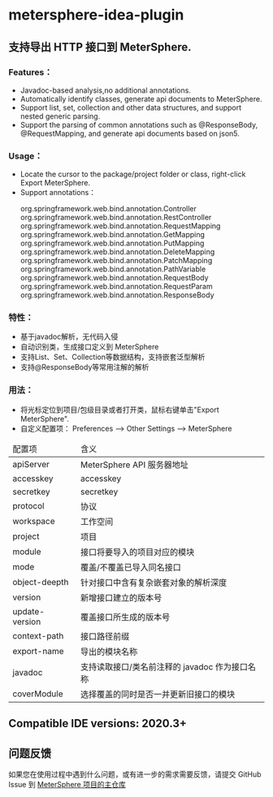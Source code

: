 # metersphere-idea-plugin

## 支持导出 HTTP 接口到 MeterSphere.

### Features：

- Javadoc-based analysis,no additional annotations.
- Automatically identify classes, generate api documents to MeterSphere.
- Support list, set, collection and other data structures, and support nested generic parsing.
- Support the parsing of common annotations such as @ResponseBody, @RequestMapping, and generate api documents based on
  json5.

### Usage：

- Locate the cursor to the package/project folder or class, right-click Export MeterSphere.
- Support annotations：
   <p>
   org.springframework.web.bind.annotation.Controller 
   org.springframework.web.bind.annotation.RestController 
   org.springframework.web.bind.annotation.RequestMapping 
   org.springframework.web.bind.annotation.GetMapping 
   org.springframework.web.bind.annotation.PutMapping 
   org.springframework.web.bind.annotation.DeleteMapping 
   org.springframework.web.bind.annotation.PatchMapping 
   org.springframework.web.bind.annotation.PathVariable 
   org.springframework.web.bind.annotation.RequestBody 
   org.springframework.web.bind.annotation.RequestParam 
   org.springframework.web.bind.annotation.ResponseBody
   </p>

### 特性：

- 基于javadoc解析，无代码入侵
- 自动识别类，生成接口定义到 MeterSphere
- 支持List、Set、Collection等数据结构，支持嵌套泛型解析
- 支持@ResponseBody等常用注解的解析

### 用法：

- 将光标定位到项目/包级目录或者打开类，鼠标右键单击"Export MeterSphere".
- 自定义配置项： Preferences —> Other Settings —> MeterSphere

<table tr=1>
<thead>
<td>
配置项
</td>
<td>
含义
</td>
</thead>
<tr>
<td>
apiServer
</td>
<td>
MeterSphere API 服务器地址
</td>
</tr>
<tr>
<td>
accesskey
</td>
<td>
accesskey
</td>
</tr>
<tr>
<td>
secretkey
</td>
<td>
secretkey
</td>
</tr>
<tr>
<td>
protocol
</td>
<td>
协议
</td>
</tr>
<tr>
<td>
workspace
</td>
<td>
工作空间
</td>
</tr>
<tr>
<td>
project
</td>
<td>
项目
</td>
</tr>
<tr>
<td>
module
</td>
<td>
接口将要导入的项目对应的模块
</td>
</tr>
<tr>
<td>
mode
</td>
<td>
覆盖/不覆盖已导入同名接口
</td>
</tr>
<tr>
<td>
object-deepth
</td>
<td>
针对接口中含有复杂嵌套对象的解析深度
</td>
</tr>
<tr>
<td>
version
</td>
<td>
新增接口建立的版本号
</td>
</tr>
<tr>
<td>
update-version
</td>
<td>
覆盖接口所生成的版本号
</td>
</tr>
<tr>
<td>
context-path
</td>
<td>
接口路径前缀
</td>
</tr>
<tr>
<td>
export-name
</td>
<td>
导出的模块名称
</td>
</tr>
<tr>
<td>
javadoc
</td>
<td>
支持读取接口/类名前注释的 javadoc 作为接口名称
</td>
</tr>
<tr>
<td>
coverModule
</td>
<td>
选择覆盖的同时是否一并更新旧接口的模块
</td>
</tr>
</table>

## Compatible IDE versions: 2020.3+

## 问题反馈

如果您在使用过程中遇到什么问题，或有进一步的需求需要反馈，请提交 GitHub Issue 到 [MeterSphere 项目的主仓库](https://github.com/metersphere/metersphere/issues)

